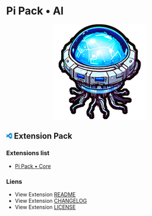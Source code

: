 # Pi Pack • AI

<div align="center"><picture><img src="/extension/icon.png" title="Pi Pack • AI" alt="Pi Pack • AI"></picture></div>

## <picture><img alt="VS Code icon" src="assets/vscode.png"></picture> Extension Pack

### Extensions list

- [Pi Pack • Core](https://marketplace.visualstudio.com/items?itemName=pibcht.pack-core)

### Liens

- View Extension [README](/extension/README.md)
- View Extension [CHANGELOG](/extension/CHANGELOG.md)
- View Extension [LICENSE](/extension/LICENSE.md)
